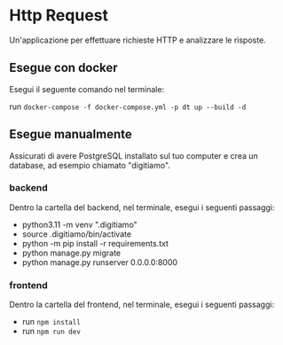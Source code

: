 # Http Request

Un'applicazione per effettuare richieste HTTP e analizzare le risposte.

## Esegue con docker

Esegui il seguente comando nel terminale:

run `docker-compose -f docker-compose.yml -p dt up --build -d`

## Esegue manualmente

Assicurati di avere PostgreSQL installato sul tuo computer e crea un database, ad esempio chiamato "digitiamo".  
### backend
Dentro la cartella del backend, nel terminale, esegui i seguenti passaggi:
- python3.11 -m venv ".digitiamo"
- source .digitiamo/bin/activate
- python -m pip install -r requirements.txt
- python manage.py migrate
- python manage.py runserver 0.0.0.0:8000

### frontend
Dentro la cartella del frontend, nel terminale, esegui i seguenti passaggi:
 - run `npm install` 
 - run `npm run dev`


















